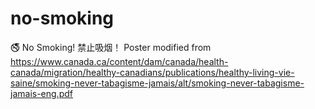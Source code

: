 # no-smoking
🚭 No Smoking! 禁止吸烟！
Poster modified from https://www.canada.ca/content/dam/canada/health-canada/migration/healthy-canadians/publications/healthy-living-vie-saine/smoking-never-tabagisme-jamais/alt/smoking-never-tabagisme-jamais-eng.pdf

